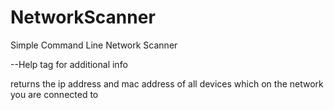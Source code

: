 # NetworkScanner

Simple Command Line Network Scanner 

--Help tag for additional info 

returns the ip address and mac address of all devices which on the network you are connected to 
